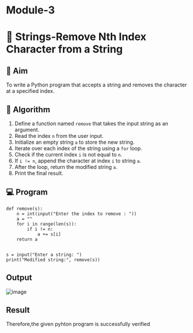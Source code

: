 # Module-3
# 🧹 Strings-Remove Nth Index Character from a String

## 🎯 Aim
To write a Python program that accepts a string and removes the character at a specified index.

## 🧠 Algorithm
1. Define a function named `remove` that takes the input string as an argument.
2. Read the index `n` from the user input.
3. Initialize an empty string `a` to store the new string.
4. Iterate over each index of the string using a `for` loop.
5. Check if the current index `i` is not equal to `n`.
6. If `i != n`, append the character at index `i` to string `a`.
7. After the loop, return the modified string `a`.
8. Print the final result.

## 💻 Program

```
def remove(s):
    n = int(input("Enter the index to remove : "))  
    a = "" 
    for i in range(len(s)):  
        if i != n:  
            a += s[i]  
    return a  


s = input("Enter a string: ") 
print("Modified string:", remove(s))  

```

## Output

![image](https://github.com/user-attachments/assets/07a2367a-6402-41de-b4e3-bbac42a7ab06)

## Result

Therefore,the given pyhton program is successfully verified
